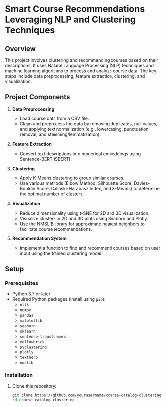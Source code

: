 # Smart Course Recommendations Leveraging NLP and Clustering Techniques

## Overview

This project involves clustering and recommending courses based on their descriptions. It uses Natural Language Processing (NLP) techniques and machine learning algorithms to process and analyze course data. The key steps include data preprocessing, feature extraction, clustering, and visualization.

## Project Components

1. **Data Preprocessing**
   - Load course data from a CSV file.
   - Clean and preprocess the data by removing duplicates, null values, and applying text normalization (e.g., lowercasing, punctuation removal, and stemming/lemmatization).

2. **Feature Extraction**
   - Convert text descriptions into numerical embeddings using Sentence-BERT (SBERT).

3. **Clustering**
   - Apply K-Means clustering to group similar courses.
   - Use various methods (Elbow Method, Silhouette Score, Davies-Bouldin Score, Calinski-Harabasz Index, and X-Means) to determine the optimal number of clusters.

4. **Visualization**
   - Reduce dimensionality using t-SNE for 2D and 3D visualization.
   - Visualize clusters in 2D and 3D plots using Seaborn and Plotly.
   - Use the NMSLIB library for approximate nearest neighbors to facilitate course recommendations.

5. **Recommendation System**
   - Implement a function to find and recommend courses based on user input using the trained clustering model.

## Setup

### Prerequisites

- Python 3.7 or later
- Required Python packages (install using `pip`):
  - `nltk`
  - `numpy`
  - `pandas`
  - `matplotlib`
  - `seaborn`
  - `sklearn`
  - `sentence-transformers`
  - `yellowbrick`
  - `pyclustering`
  - `plotly`
  - `texthero`
  - `nmslib`

### Installation

1. Clone this repository:
   ```bash
   git clone https://github.com/yourusername/course-catalog-clustering.git
   cd course-catalog-clustering
